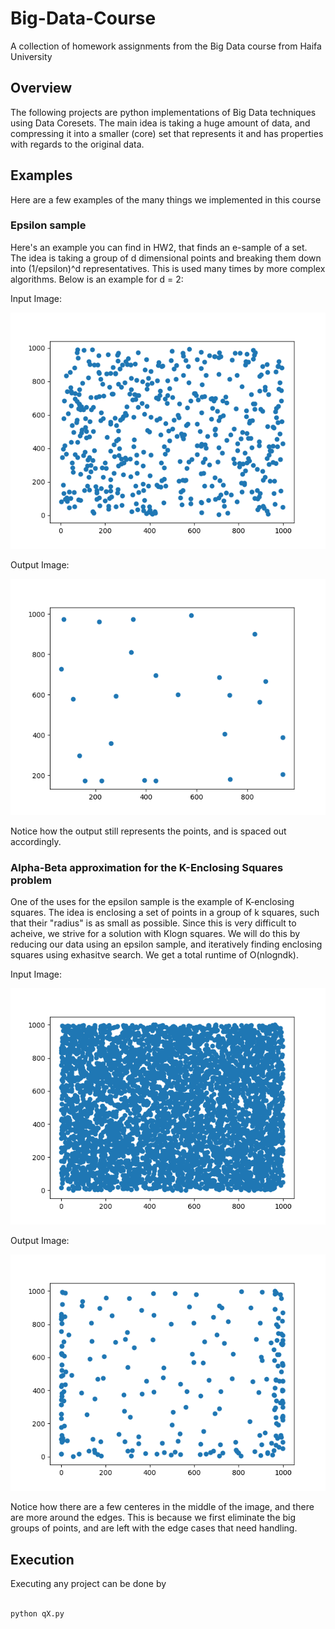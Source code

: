 # Big-Data-Course
A collection of homework assignments from the Big Data course from Haifa University

## Overview
The following projects are python implementations of Big Data techniques using Data Coresets. The main idea is taking a huge amount of data, and compressing it into a smaller (core) set that represents it and has properties with regards to the original data.


## Examples
Here are a few examples of the many things we implemented in this course


### Epsilon sample
Here's an example you can find in HW2, that finds an e-sample of a set. The idea is taking a group of d dimensional points and breaking them down into (1/epsilon)^d representatives. This is used many times by more complex algorithms. Below is an example for d = 2:

Input Image:

![input image](https://github.com/Royz2123/Big-Data-Course/blob/master/HW2/images/input.png)


Output Image:

![input image](https://github.com/Royz2123/Big-Data-Course/blob/master/HW2/images/output.png)


Notice how the output still represents the points, and is spaced out accordingly.



### Alpha-Beta approximation for the K-Enclosing Squares problem
One of the uses for the epsilon sample is the example of K-enclosing squares. The idea is enclosing a set of points in a group of k squares, such that their "radius" is as small as possible. 
Since this is very difficult to acheive, we strive for a solution with Klogn squares. We will do this by reducing our data using an epsilon sample, and iteratively finding enclosing squares using exhasitve search. We get a total runtime of O(nlogndk).

Input Image:

![input image](https://github.com/Royz2123/Big-Data-Course/blob/master/HW2/images/q1b_input.png)


Output Image:

![input image](https://github.com/Royz2123/Big-Data-Course/blob/master/HW2/images/q1b_output.png)


Notice how there are a few centeres in the middle of the image, and there are more around the edges. This is because we first eliminate the big groups of points, and are left with the edge cases that need handling.



## Execution
Executing any project can be done by

```bash

python qX.py
```


